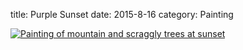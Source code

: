 title: Purple Sunset
date: 2015-8-16
category: Painting

<a href="/images/paintings/August_16_2015-Purple_Sunset.jpg"><img src="/images/paintings/small-August_16_2015-Purple_Sunset.jpg" alt="Painting of mountain and scraggly trees at sunset" class="center" /></a>

